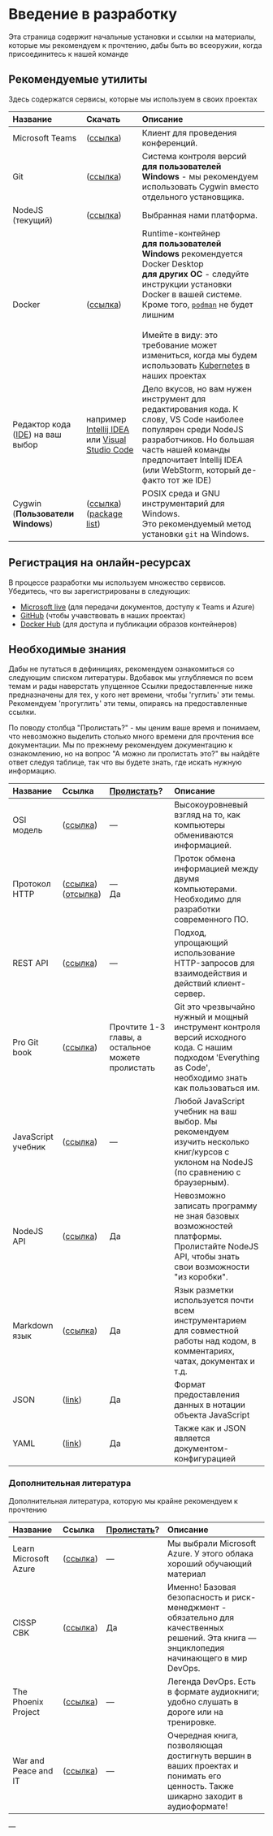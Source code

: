 # Введение в разработку

Эта страница содержит начальные установки и ссылки на материалы, которые мы рекомендуем к прочтению, дабы быть во всеоружии, когда присоединитесь к нашей команде


## Рекомендуемые утилиты

Здесь содержатся сервисы, которые мы используем в своих проектах

| Название                                                                                            | Скачать                                                                                                    | Описание                                                                                                                                                                                                                                                                                                                                           |
|:-----------------------------------------------------------------------------------------------------|:---------------------------------------------------------------------------------------------------------------------|:-------------------------------------------------------------------------------------------------------------------------------------------------------------------------------------------------------------------------------------------------------------------------------------------------------------------------------------------------------|
| Microsoft Teams                                                                                      | ([ссылка](https://www.microsoft.com/en-us/microsoft-365/microsoft-teams/download-app))                                 | Клиент для проведения конференций.                                                                                                                                                                                                                                                                                                                     |
| Git                                                                                                  | ([ссылка](https://git-scm.com/))                                                                                       | Система контроля версий<br/>**для пользователей Windows** - мы рекомендуем использовать Cygwin вместо отдельного установщика.                                                                                                                                                                                                   |
| NodeJS (текущий)                                                                                     | ([ссылка](https://nodejs.org/))                                                                                        | Выбранная нами платформа.                                                                                                                                                                                                                                                                                                                     |
| Docker                                                                                               | ([ссылка](https://www.docker.com/get-started))                                                                         | Runtime-контейнер<br/>**для пользователей Windows** рекомендуется Docker Desktop<br/>**для других ОС** - следуйте инструкции установки Docker в вашей системе. Кроме того, [`podman`](https://podman.io/) не будет лишним<br/><br/>Имейте в виду: это требование может измениться, когда мы будем использовать [Kubernetes](https://kubernetes.io/) в наших проектах |
| Редактор кода ([IDE](https://en.wikipedia.org/wiki/Integrated_development_environment)) на ваш выбор | например [Intellij IDEA](https://www.jetbrains.com/idea/) или [Visual Studio Code](https://code.visualstudio.com/)        | Дело вкусов, но вам нужен инструмент для редактирования кода. К слову, VS Code наиболее популярен среди NodeJS разработчиков. Но большая часть нашей команды предпочитает Intellij IDEA (или WebStorm, который де-факто тот же IDE)                                                                                    |
| Cygwin (**Пользователи Windows**)                                                                           | ([ссылка](https://cygwin.com/install.html))<br/>([package list](https://github.com/devsecops-learning/cygwin-scripts)) | POSIX среда и GNU инструментарий для Windows.<br/>Это рекомендуемый метод установки `git` на Windows.                                                                                                                                                                                                                                                       |

## Регистрация на онлайн-ресурсах

В процессе разработки мы используем множество сервисов. Убедитесь, что вы зарегистрированы в следующих:

- [Microsoft live](https://live.com) (для передачи документов, доступу к Teams и
  Azure)
- [GitHub](https://github.com) (чтобы учавствовать в наших проектах)
- [Docker Hub](https://hub.docker.com/) (для доступа и публикации образов контейнеров)

## Необходимые знания

Дабы не путаться в дефинициях, рекомендуем ознакомиться со следующим списком литературы. Вдобавок мы углубляемся по всем темам и рады наверстать упущенное
Ссылки предоставленные ниже предназначены для тех, у кого нет времени, чтобы 'гуглить' эти темы. 
Рекомендуем 'прогуглить' эти темы, опираясь на предоставленные ссылки.

По поводу столбца "Пролистать?" - мы ценим ваше время и понимаем, что невозможно выделить столько много времени для прочтения все документации.
Мы по прежнему рекомендуем документацию к ознакомлению, но на вопрос "А можно ли пролистать это?" вы найдёте ответ следуя таблице, так что вы будете знать, где искать нужную информацию.

| Название        | Ссылка                                                                                                                        | [Пролистать](https://ru.wiktionary.org/wiki/%D0%BF%D1%80%D0%BE%D0%BB%D0%B8%D1%81%D1%82%D0%B0%D1%82%D1%8C)? | Описание                                                                                                                                                                                  |
|:--------------------|:----------------------------------------------------------------------------------------------------------------------------|:-------------------------------------------------------------|:---------------------------------------------------------------------------------------------------------------------------------------------------------------------------------------------|
| OSI модель           | ([ссылка](http://infocisco.ru/network_model_osi.html))                                                                           | —                                                          | Высокоуровневый взгляд на то, как компьютеры обмениваются информацией.                                                                                                        |
| Протокол HTTP        | ([ссылка](https://developer.mozilla.org/ru/docs/Web/HTTP/Overview))<br/>([отсылка](https://tools.ietf.org/html/rfc7230)) | —<br/>Да                                                  | Проток обмена информацией между двумя компьютерами. Необходимо для разработки современного ПО.                                                                                      |
| REST API            | ([ссылка](https://ru.wikipedia.org/wiki/REST))                                                     | —                                                          | Подход, упрощающий использование HTTP-запросов для взаимодействия и действий клиент-сервер.                                                                                                     |
| Pro Git book        | ([ссылка](https://git-scm.com/book/ru/))                                                                                          | Прочтите 1-3 главы, а остальное можете пролистать             | Git это чрезвычайно нужный и мощный инструмент контроля версий исходного кода. С нашим подходом 'Everything as Code', необходимо знать как пользоваться им.                                               |
| JavaScript учебник | ([ссылка](https://nodejs.dev/learn))                                                                                          | —                                                          | Любой JavaScript учебник на ваш выбор. Мы рекомендуем изучить несколько книг/курсов с уклоном на NodeJS (по сравнению с браузерным).                                                                               |
| NodeJS API          | ([ссылка](https://nodejs.org/docs/latest/api/))                                                                               | Да                                                          | Невозможно записать программу не зная базовых возможностей платформы. Пролистайте NodeJS API, чтобы знать свои возможности "из коробки". |
| Markdown язык   | ([ссылка](https://guides.github.com/features/mastering-markdown/))                                                            | Да                                                          | Язык разметки используется почти всем инструментарием для совместной работы над кодом, в комментариях, чатах, документах и т.д.                                                                                      |
| JSON                | ([link]( https://www.w3schools.com/js/js_json_syntax.asp)) | Да | Формат предоставления данных в нотации объекта JavaScript | 
| YAML                | ([link](https://docs.ansible.com/ansible/latest/reference_appendices/YAMLSyntax.html)) | Да | Также как и JSON является документом-конфигурацией |

### Дополнительная литература

Дополнительная литература, которую мы крайне рекомендуем к прочтению

| Название          | Ссылка                                                                                          | [Пролистать](https://ru.wiktionary.org/wiki/%D0%BF%D1%80%D0%BE%D0%BB%D0%B8%D1%81%D1%82%D0%B0%D1%82%D1%8C)? | Описание                                                                                                                                                            |
|:----------------------|:----------------------------------------------------------------------------------------------|:-------------------------------------------------------------|:------------------------------------------------------------------------------------------------------------------------------------------------------------------------|
| Learn Microsoft Azure | ([ссылка](https://docs.microsoft.com/en-us/learn/azure/))                                       | —                                                          | Мы выбрали Microsoft Azure. У этого облака хороший обучающий материал                                                                                  |
| CISSP CBK             | ([ссылка](https://www.amazon.com/Official-ISC-Guide-CISSP-CBK/dp/1119423341))                   | Да                                                          | Именно! Базовая безопасность и риск-менеджмент - обязательно для качественных решений. Эта книга — энциклопедия начинающего в мир DevOps. |
| The Phoenix Project   | ([ссылка](https://www.amazon.com/Phoenix-Project-DevOps-Helping-Business/dp/0988262592))        | —                                                          | Легенда DevOps. Есть в формате аудиокниги; удобно слушать в дороге или на тренировке.           |
| War and Peace and IT  | ([ссылка](https://www.amazon.com/War-Peace-Business-Leadership-Technology-ebook/dp/B07JZHCVY9)) | —                                                          | Очередная книга, позволяющая достигнуть вершин в ваших проектах и понимать его ценность. Также шикарно заходит в аудиоформате!                                  |
—